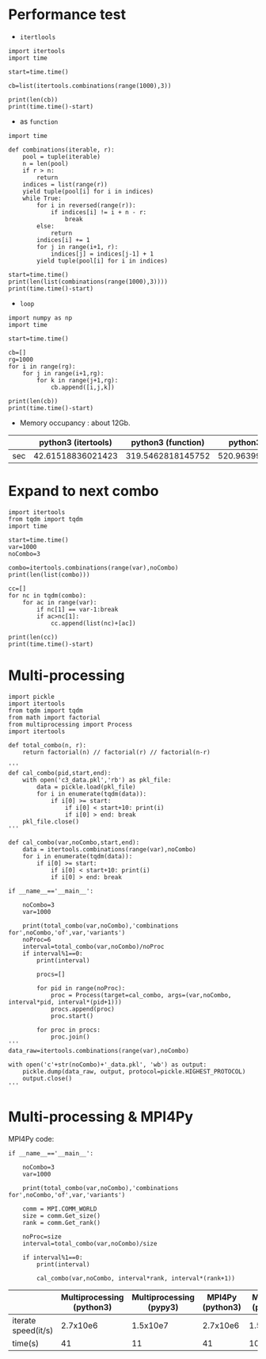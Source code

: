 # Performance test

- `itertlools`
```
import itertools
import time

start=time.time()

cb=list(itertools.combinations(range(1000),3))

print(len(cb))
print(time.time()-start)
```

- as `function`
```
import time

def combinations(iterable, r):
    pool = tuple(iterable)
    n = len(pool)
    if r > n:
        return
    indices = list(range(r))
    yield tuple(pool[i] for i in indices)
    while True:
        for i in reversed(range(r)):
            if indices[i] != i + n - r:
                break
        else:
            return
        indices[i] += 1
        for j in range(i+1, r):
            indices[j] = indices[j-1] + 1
        yield tuple(pool[i] for i in indices)
        
start=time.time()
print(len(list(combinations(range(1000),3))))
print(time.time()-start)
```

- `loop`
```
import numpy as np
import time

start=time.time()

cb=[]
rg=1000
for i in range(rg):
    for j in range(i+1,rg):
        for k in range(j+1,rg):
            cb.append([i,j,k])

print(len(cb))
print(time.time()-start)
```

- Memory occupancy : about 12Gb.

||python3 (itertools)|python3 (function)|python3 (loop)|pypy3 (itertools)|pypy3 (function)|pypy3 (loop)|
|-|-|-|-|-|-|-|
|sec|42.61518836021423|319.5462818145752|520.963995218277|99.43208312988281|193.73589968681335|244.8389551639557|

# Expand to next combo
```
import itertools
from tqdm import tqdm
import time

start=time.time()
var=1000
noCombo=3

combo=itertools.combinations(range(var),noCombo)
print(len(list(combo)))

cc=[]
for nc in tqdm(combo):
    for ac in range(var):
        if nc[1] == var-1:break
        if ac>nc[1]:
            cc.append(list(nc)+[ac])

print(len(cc))
print(time.time()-start)
```

# Multi-processing

```
import pickle
import itertools
from tqdm import tqdm
from math import factorial
from multiprocessing import Process
import itertools

def total_combo(n, r):
    return factorial(n) // factorial(r) // factorial(n-r)

'''
def cal_combo(pid,start,end):
    with open('c3_data.pkl','rb') as pkl_file:
        data = pickle.load(pkl_file)
        for i in enumerate(tqdm(data)):
            if i[0] >= start:
                if i[0] < start+10: print(i)
                if i[0] > end: break
    pkl_file.close()
'''

def cal_combo(var,noCombo,start,end):
    data = itertools.combinations(range(var),noCombo)
    for i in enumerate(tqdm(data)):
        if i[0] >= start:
            if i[0] < start+10: print(i)
            if i[0] > end: break

if __name__=='__main__':

    noCombo=3
    var=1000

    print(total_combo(var,noCombo),'combinations for',noCombo,'of',var,'variants')
    noProc=6
    interval=total_combo(var,noCombo)/noProc
    if interval%1==0:
        print(interval)

        procs=[]

        for pid in range(noProc):
            proc = Process(target=cal_combo, args=(var,noCombo, interval*pid, interval*(pid+1)))
            procs.append(proc)
            proc.start()

        for proc in procs:
            proc.join()
'''
data_raw=itertools.combinations(range(var),noCombo)

with open('c'+str(noCombo)+'_data.pkl', 'wb') as output:
    pickle.dump(data_raw, output, protocol=pickle.HIGHEST_PROTOCOL)
    output.close()
'''
```

# Multi-processing & MPI4Py

MPI4Py code:
```
if __name__=='__main__':

    noCombo=3
    var=1000

    print(total_combo(var,noCombo),'combinations for',noCombo,'of',var,'variants')

    comm = MPI.COMM_WORLD
    size = comm.Get_size()
    rank = comm.Get_rank()

    noProc=size
    interval=total_combo(var,noCombo)/size

    if interval%1==0:
        print(interval)

        cal_combo(var,noCombo, interval*rank, interval*(rank+1))
```

||Multiprocessing (python3)|Multiprocessing (pypy3)|MPI4Py (python3)|MPI4PY (pypy3)
|-|-|-|-|-|
|iterate speed(it/s)|2.7x10e6|1.5x10e7|2.7x10e6|1.5x10e7|
|time(s)|41|11|41|10|

